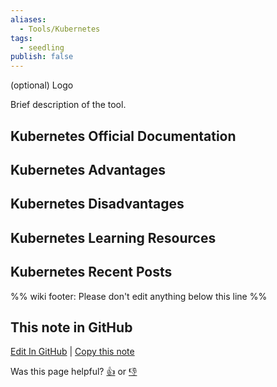 ```yaml
---
aliases:
  - Tools/Kubernetes
tags:
  - seedling
publish: false
---
```


(optional) Logo

Brief description of the tool.

## Kubernetes Official Documentation

## Kubernetes Advantages

## Kubernetes Disadvantages

## Kubernetes Learning Resources

## Kubernetes Recent Posts

%% wiki footer: Please don't edit anything below this line %%

## This note in GitHub

<span class="git-footer">[Edit In GitHub](https://github.dev/data-engineering-community/data-engineering-wiki/blob/main/Tools/Containerization/Kubernetes.md "git-hub-edit-note") | [Copy this note](https://raw.githubusercontent.com/data-engineering-community/data-engineering-wiki/main/Tools/Containerization/Kubernetes.md "git-hub-copy-note")</span>

<span class="git-footer">Was this page helpful?
[👍](https://tally.so/r/mOaxjk?rating=Yes&url=https://dataengineering.wiki/Tools/Conatinerization/Kubernetes) or [👎](https://tally.so/r/mOaxjk?rating=No&url=https://dataengineering.wiki/Tools/Conatinerization/Kubernetes)</span>
